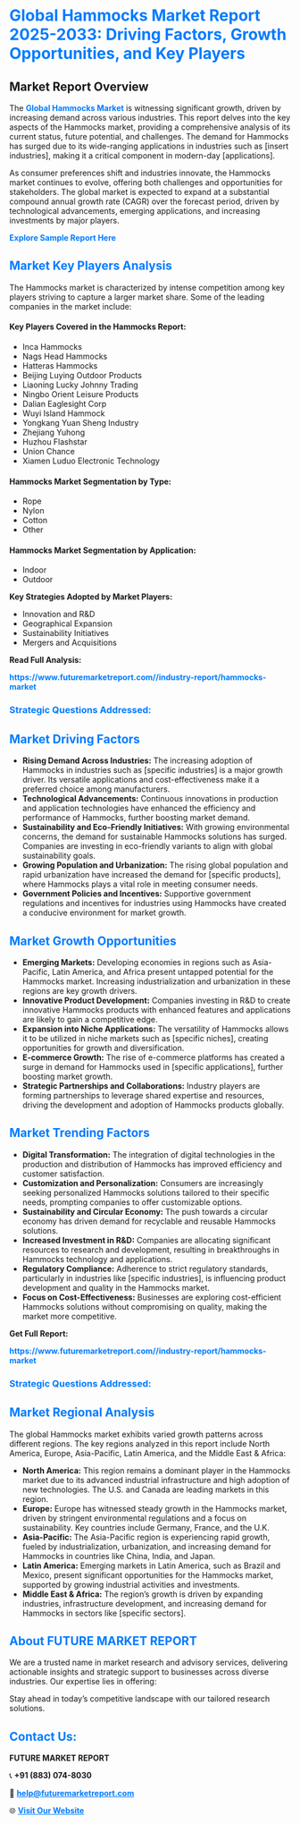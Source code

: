 <h1 style="color: #007BFF;">Global Hammocks Market Report 2025-2033: Driving Factors, Growth Opportunities, and Key Players</h1>

<section id="overview">
<h2>Market Report Overview</h2>
<p>The <a href="https://www.futuremarketreport.com//industry-report/hammocks-market" style="color: #007BFF; text-decoration: none;"><strong>Global Hammocks Market</strong></a> is witnessing significant growth, driven by increasing demand across various industries. This report delves into the key aspects of the Hammocks market, providing a comprehensive analysis of its current status, future potential, and challenges. The demand for Hammocks has surged due to its wide-ranging applications in industries such as [insert industries], making it a critical component in modern-day [applications].</p>
<p>As consumer preferences shift and industries innovate, the Hammocks market continues to evolve, offering both challenges and opportunities for stakeholders. The global market is expected to expand at a substantial compound annual growth rate (CAGR) over the forecast period, driven by technological advancements, emerging applications, and increasing investments by major players.</p>
</section>

<section id="overview">
<p><a href="https://www.futuremarketreport.com//request-sample/reportId=89291" style="color: #007BFF; text-decoration: none;"><strong>Explore Sample Report Here</strong></a></p>
</section>

<section id="key-players">
<h2 style="color: #007BFF;">Market Key Players Analysis</h2>
<p>The Hammocks market is characterized by intense competition among key players striving to capture a larger market share. Some of the leading companies in the market include:</p>
<h4>Key Players Covered in the Hammocks Report:</h4>
<ul><li>Inca Hammocks</li><li>Nags Head Hammocks</li><li>Hatteras Hammocks</li><li>Beijing Luying Outdoor Products</li><li>Liaoning Lucky Johnny Trading</li><li>Ningbo Orient Leisure Products</li><li>Dalian Eaglesight Corp</li><li>Wuyi Island Hammock</li><li>Yongkang Yuan Sheng Industry</li><li>Zhejiang Yuhong</li><li>Huzhou Flashstar</li><li>Union Chance</li><li>Xiamen Luduo Electronic Technology</li></ul>
<h4>Hammocks Market Segmentation by Type:</h4>
<ul><li>Rope</li><li>Nylon</li><li>Cotton</li><li>Other</li></ul>

<h4>Hammocks Market Segmentation by Application:</h4>
<ul><li>Indoor</li><li>Outdoor</li></ul>
<p><strong>Key Strategies Adopted by Market Players:</strong></p>
<ul>
<li>Innovation and R&D</li>
<li>Geographical Expansion</li>
<li>Sustainability Initiatives</li>
<li>Mergers and Acquisitions</li>
</ul>
</section>

<section>
<p><strong>Read Full Analysis: </strong></p><a href="https://www.futuremarketreport.com//industry-report/hammocks-market" style="color: #007BFF; text-decoration: none;"><strong>https://www.futuremarketreport.com//industry-report/hammocks-market</strong></a>
<h3 style="color: #007BFF;">Strategic Questions Addressed:</h3>
</section>

<section id="driving-factors">
<h2 style="color: #007BFF;">Market Driving Factors</h2>
<ul>
<li><strong>Rising Demand Across Industries:</strong> The increasing adoption of Hammocks in industries such as [specific industries] is a major growth driver. Its versatile applications and cost-effectiveness make it a preferred choice among manufacturers.</li>
<li><strong>Technological Advancements:</strong> Continuous innovations in production and application technologies have enhanced the efficiency and performance of Hammocks, further boosting market demand.</li>
<li><strong>Sustainability and Eco-Friendly Initiatives:</strong> With growing environmental concerns, the demand for sustainable Hammocks solutions has surged. Companies are investing in eco-friendly variants to align with global sustainability goals.</li>
<li><strong>Growing Population and Urbanization:</strong> The rising global population and rapid urbanization have increased the demand for [specific products], where Hammocks plays a vital role in meeting consumer needs.</li>
<li><strong>Government Policies and Incentives:</strong> Supportive government regulations and incentives for industries using Hammocks have created a conducive environment for market growth.</li>
</ul>
</section>

<section id="growth-opportunities">
<h2 style="color: #007BFF;">Market Growth Opportunities</h2>
<ul>
<li><strong>Emerging Markets:</strong> Developing economies in regions such as Asia-Pacific, Latin America, and Africa present untapped potential for the Hammocks market. Increasing industrialization and urbanization in these regions are key growth drivers.</li>
<li><strong>Innovative Product Development:</strong> Companies investing in R&D to create innovative Hammocks products with enhanced features and applications are likely to gain a competitive edge.</li>
<li><strong>Expansion into Niche Applications:</strong> The versatility of Hammocks allows it to be utilized in niche markets such as [specific niches], creating opportunities for growth and diversification.</li>
<li><strong>E-commerce Growth:</strong> The rise of e-commerce platforms has created a surge in demand for Hammocks used in [specific applications], further boosting market growth.</li>
<li><strong>Strategic Partnerships and Collaborations:</strong> Industry players are forming partnerships to leverage shared expertise and resources, driving the development and adoption of Hammocks products globally.</li>
</ul>
</section>

<section id="trending-factors">
<h2 style="color: #007BFF;">Market Trending Factors</h2>
<ul>
<li><strong>Digital Transformation:</strong> The integration of digital technologies in the production and distribution of Hammocks has improved efficiency and customer satisfaction.</li>
<li><strong>Customization and Personalization:</strong> Consumers are increasingly seeking personalized Hammocks solutions tailored to their specific needs, prompting companies to offer customizable options.</li>
<li><strong>Sustainability and Circular Economy:</strong> The push towards a circular economy has driven demand for recyclable and reusable Hammocks solutions.</li>
<li><strong>Increased Investment in R&D:</strong> Companies are allocating significant resources to research and development, resulting in breakthroughs in Hammocks technology and applications.</li>
<li><strong>Regulatory Compliance:</strong> Adherence to strict regulatory standards, particularly in industries like [specific industries], is influencing product development and quality in the Hammocks market.</li>
<li><strong>Focus on Cost-Effectiveness:</strong> Businesses are exploring cost-efficient Hammocks solutions without compromising on quality, making the market more competitive.</li>
</ul>
</section>

<section>
<p><strong>Get Full Report: </strong></p><a href="https://www.futuremarketreport.com//industry-report/hammocks-market" style="color: #007BFF; text-decoration: none;"><strong>https://www.futuremarketreport.com//industry-report/hammocks-market</strong></a>
<h3 style="color: #007BFF;">Strategic Questions Addressed:</h3>
</section>


<section id="regional-analysis">
<h2 style="color: #007BFF;">Market Regional Analysis</h2>
<p>The global Hammocks market exhibits varied growth patterns across different regions. The key regions analyzed in this report include North America, Europe, Asia-Pacific, Latin America, and the Middle East & Africa:</p>
<ul>
<li><strong>North America:</strong> This region remains a dominant player in the Hammocks market due to its advanced industrial infrastructure and high adoption of new technologies. The U.S. and Canada are leading markets in this region.</li>
<li><strong>Europe:</strong> Europe has witnessed steady growth in the Hammocks market, driven by stringent environmental regulations and a focus on sustainability. Key countries include Germany, France, and the U.K.</li>
<li><strong>Asia-Pacific:</strong> The Asia-Pacific region is experiencing rapid growth, fueled by industrialization, urbanization, and increasing demand for Hammocks in countries like China, India, and Japan.</li>
<li><strong>Latin America:</strong> Emerging markets in Latin America, such as Brazil and Mexico, present significant opportunities for the Hammocks market, supported by growing industrial activities and investments.</li>
<li><strong>Middle East & Africa:</strong> The region’s growth is driven by expanding industries, infrastructure development, and increasing demand for Hammocks in sectors like [specific sectors].</li>
</ul>
</section>

<footer>
<h2 style="color: #007BFF;">About FUTURE MARKET REPORT</h2>
<p>We are a trusted name in market research and advisory services, delivering actionable insights and strategic support to businesses across diverse industries. Our expertise lies in offering:</p>

<p>Stay ahead in today’s competitive landscape with our tailored research solutions.</p>

<h2 style="color: #007BFF;">Contact Us:</h2>
<p><strong>FUTURE MARKET REPORT</strong></p>
<p>📞 <strong>+91 (883) 074-8030</strong></p>
<p>📧 <strong><a href="mailto:help@futuremarketreport.com" style="color: #007BFF;">help@futuremarketreport.com</a></strong></p>
<p>🌐 <strong><a href="https://www.futuremarketreport.com/" style="color: #007BFF;">Visit Our Website</a></strong></p>
</footer>
